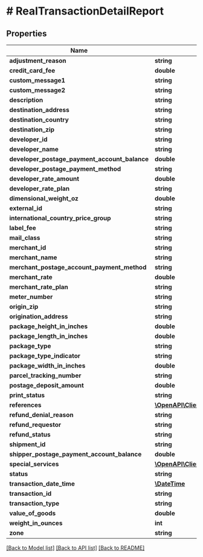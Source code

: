 # # RealTransactionDetailReport

## Properties

Name | Type | Description | Notes
------------ | ------------- | ------------- | -------------
**adjustment_reason** | **string** |  | [optional] 
**credit_card_fee** | **double** |  | [optional] 
**custom_message1** | **string** |  | [optional] 
**custom_message2** | **string** |  | [optional] 
**description** | **string** |  | [optional] 
**destination_address** | **string** |  | [optional] 
**destination_country** | **string** |  | [optional] 
**destination_zip** | **string** |  | [optional] 
**developer_id** | **string** |  | [optional] 
**developer_name** | **string** |  | [optional] 
**developer_postage_payment_account_balance** | **double** |  | [optional] 
**developer_postage_payment_method** | **string** |  | [optional] 
**developer_rate_amount** | **double** |  | [optional] 
**developer_rate_plan** | **string** |  | [optional] 
**dimensional_weight_oz** | **double** |  | [optional] 
**external_id** | **string** |  | [optional] 
**international_country_price_group** | **string** |  | [optional] 
**label_fee** | **string** |  | [optional] 
**mail_class** | **string** |  | [optional] 
**merchant_id** | **string** |  | [optional] 
**merchant_name** | **string** |  | [optional] 
**merchant_postage_account_payment_method** | **string** |  | [optional] 
**merchant_rate** | **double** |  | [optional] 
**merchant_rate_plan** | **string** |  | [optional] 
**meter_number** | **string** |  | [optional] 
**origin_zip** | **string** |  | [optional] 
**origination_address** | **string** |  | [optional] 
**package_height_in_inches** | **double** |  | [optional] 
**package_length_in_inches** | **double** |  | [optional] 
**package_type** | **string** |  | [optional] 
**package_type_indicator** | **string** |  | [optional] 
**package_width_in_inches** | **double** |  | [optional] 
**parcel_tracking_number** | **string** |  | [optional] 
**postage_deposit_amount** | **double** |  | [optional] 
**print_status** | **string** |  | [optional] 
**references** | [**\OpenAPI\Client\PitneyBowes.Developer.ShippingApi.Model\Parameter[]**](Parameter.md) |  | [optional] 
**refund_denial_reason** | **string** |  | [optional] 
**refund_requestor** | **string** |  | [optional] 
**refund_status** | **string** |  | [optional] 
**shipment_id** | **string** |  | [optional] 
**shipper_postage_payment_account_balance** | **double** |  | [optional] 
**special_services** | [**\OpenAPI\Client\PitneyBowes.Developer.ShippingApi.Model\SpecialService[]**](SpecialService.md) |  | [optional] 
**status** | **string** |  | [optional] 
**transaction_date_time** | [**\DateTime**](\DateTime.md) |  | [optional] 
**transaction_id** | **string** |  | [optional] 
**transaction_type** | **string** |  | [optional] 
**value_of_goods** | **double** |  | [optional] 
**weight_in_ounces** | **int** |  | [optional] 
**zone** | **string** |  | [optional] 

[[Back to Model list]](../../README.md#documentation-for-models) [[Back to API list]](../../README.md#documentation-for-api-endpoints) [[Back to README]](../../README.md)


